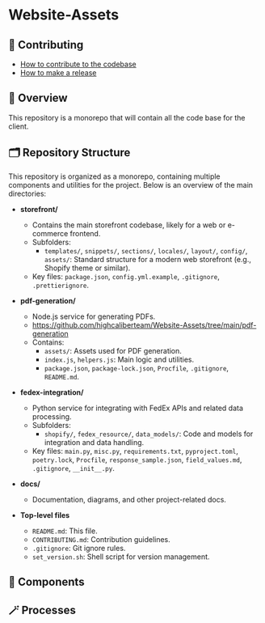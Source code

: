 # Website-Assets


<!--
This template is meant for a monorepo approach where all the work
for a client is stored here, even if it has multiple components
or multiple projects.
Document all the technical details relevant to this client within
the repo itself.
-->

## 👥 Contributing
- [How to contribute to the codebase](./CONTRIBUTING.md#-how-can-i-contribute-to-the-code-base)
- [How to make a release](./CONTRIBUTING.md#-how-do-i-prepare-a-release)

## :telescope: Overview
<!-- Give an overview of the client's main goal
the repo itself. --!>

<!-- If the repo has more than a theme, provide a context diagram:
![Context diagram](./docs/diagrams/context.png)
-->

This repository is a monorepo that will contain all the code base for
the client.

## 🗂️ Repository Structure

This repository is organized as a monorepo, containing multiple components and utilities for the project. Below is an overview of the main directories:

- **storefront/**
  - Contains the main storefront codebase, likely for a web or e-commerce frontend.
  - Subfolders:
    - `templates/`, `snippets/`, `sections/`, `locales/`, `layout/`, `config/`, `assets/`: Standard structure for a modern web storefront (e.g., Shopify theme or similar).
  - Key files: `package.json`, `config.yml.example`, `.gitignore`, `.prettierignore`.

- **pdf-generation/**
  - Node.js service for generating PDFs.
  - https://github.com/highcaliberteam/Website-Assets/tree/main/pdf-generation
  - Contains:
    - `assets/`: Assets used for PDF generation.
    - `index.js`, `helpers.js`: Main logic and utilities.
    - `package.json`, `package-lock.json`, `Procfile`, `.gitignore`, `README.md`.

- **fedex-integration/**
  - Python service for integrating with FedEx APIs and related data processing.
  - Subfolders:
    - `shopify/`, `fedex_resource/`, `data_models/`: Code and models for integration and data handling.
  - Key files: `main.py`, `misc.py`, `requirements.txt`, `pyproject.toml`, `poetry.lock`, `Procfile`, `response_sample.json`, `field_values.md`, `.gitignore`, `__init__.py`.

- **docs/**
  - Documentation, diagrams, and other project-related docs.

- **Top-level files**
  - `README.md`: This file.
  - `CONTRIBUTING.md`: Contribution guidelines.
  - `.gitignore`: Git ignore rules.
  - `set_version.sh`: Shell script for version management.

<!-- If the repo has more than a theme, provide a container diagram:
## :house: Architecture

![Container diagram](./docs/diagrams/container.png)
-->

## :jigsaw: Components

<!--
A component can be a theme, a react app, a python app, etc ...
Link to the README.md files in each component's folder.
Example:

### Backend apps

* [Thingy Integration app](thingy-integration-app/README.md)
-->

## :magic_wand: Processes

<!--
Sequence diagrams are stored in /docs/diagrams and rendered
in this section
-->
